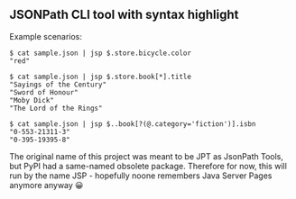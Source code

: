 ## JSONPath CLI tool with syntax highlight

Example scenarios:

```shell
$ cat sample.json | jsp $.store.bicycle.color
"red"

$ cat sample.json | jsp $.store.book[*].title
"Sayings of the Century"
"Sword of Honour"
"Moby Dick"
"The Lord of the Rings"

$ cat sample.json | jsp $..book[?(@.category='fiction')].isbn
"0-553-21311-3"
"0-395-19395-8"
```

The original name of this project was meant to be JPT as JsonPath Tools, but PyPI had a same-named obsolete package. Therefore for now, this will run by the name JSP - hopefully noone remembers Java Server Pages anymore anyway 😀 